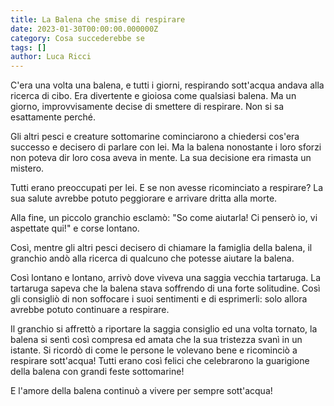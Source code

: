 ```yaml
---
title: La Balena che smise di respirare
date: 2023-01-30T00:00:00.000000Z
category: Cosa succederebbe se
tags: []
author: Luca Ricci 
---
```

C'era una volta una balena, e tutti i giorni, respirando sott'acqua andava alla ricerca di cibo. Era divertente e gioiosa come qualsiasi balena. Ma un giorno, improvvisamente decise di smettere di respirare. Non si sa esattamente perché.

Gli altri pesci e creature sottomarine cominciarono a chiedersi cos'era successo e decisero di parlare con lei. Ma la balena nonostante i loro sforzi non poteva dir loro cosa aveva in mente. La sua decisione era rimasta un mistero.

Tutti erano preoccupati per lei. E se non avesse ricominciato a respirare? La sua salute avrebbe potuto peggiorare e arrivare dritta alla morte.

Alla fine, un piccolo granchio esclamò: "So come aiutarla! Ci penserò io, vi aspettate qui!" e corse lontano.

Così, mentre gli altri pesci decisero di chiamare la famiglia della balena, il granchio andò alla ricerca di qualcuno che potesse aiutare la balena.

Così lontano e lontano, arrivò dove viveva una saggia vecchia tartaruga. La tartaruga sapeva che la balena stava soffrendo di una forte solitudine. Così gli consigliò di non soffocare i suoi sentimenti e di esprimerli: solo allora avrebbe potuto continuare a respirare.

Il granchio si affrettò a riportare la saggia consiglio ed una volta tornato, la balena si sentì così compresa ed amata che la sua tristezza svanì in un istante. Si ricordò di come le persone le volevano bene e ricominciò a respirare sott'acqua! Tutti erano così felici che celebrarono la guarigione della balena con grandi feste sottomarine!

E l'amore della balena continuò a vivere per sempre sott'acqua!
